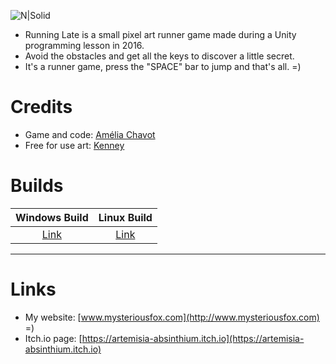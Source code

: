 ![N|Solid](http://www.mysteriousfox.com/wp-content/uploads/2017/01/splash.png)
* Running Late is a small pixel art runner game made during a Unity programming lesson in 2016.
* Avoid the obstacles and get all the keys to discover a little secret.
* It's a runner game, press the "SPACE" bar to jump and that's all. =)

# Credits
* Game and code: [Amélia Chavot](http://www.mysteriousfox.com "http://www.mysteriousfox.com") 
* Free for use art: [Kenney](http://kenney.nl "http://kenney.nl") 

# Builds
| Windows Build  | Linux Build |
| :------------: | :---------: |
| [Link](http://www.mysteriousfox.com/wp-content/uploads/2017/01/Running-Late-v1.1-Windows.zip "Build on my website")  | [Link](http://www.mysteriousfox.com/wp-content/uploads/2017/01/Running-Late-v1.1-Linux.zip "Build on my website")  |

---
# Links
* My website: [www.mysteriousfox.com](http://www.mysteriousfox.com)  =)  
* Itch.io page: [https://artemisia-absinthium.itch.io](https://artemisia-absinthium.itch.io)


